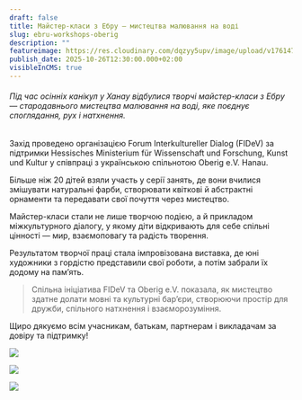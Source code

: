 ```yaml
---
draft: false
title: Майстер-класи з Ебру — мистецтва малювання на воді
slug: ebru-workshops-oberig
description: ""
featureimage: https://res.cloudinary.com/dqzyy5upv/image/upload/v1761477673/photo_2025-10-26_12-14-11_vewq5e.jpg
publish_date: 2025-10-26T12:30:00.000+02:00
visibleInCMS: true
---
```

###### Під час осінніх канікул у Ханау відбулися творчі майстер-класи з Ебру — стародавнього мистецтва малювання на воді, яке поєднує споглядання, рух і натхнення.

Захід проведено організацією Forum Interkultureller Dialog (FIDeV) за підтримки Hessisches Ministerium für Wissenschaft und Forschung, Kunst und Kultur у співпраці з українською спільнотою Oberig e.V. Hanau.

Більше ніж 20 дітей взяли участь у серії занять, де вони вчилися змішувати натуральні фарби, створювати квіткові й абстрактні орнаменти та передавати свої почуття через мистецтво.

Майстер-класи стали не лише творчою подією, а й прикладом міжкультурного діалогу, у якому діти відкривають для себе спільні цінності — мир, взаємоповагу та радість творення. 

Результатом творчої праці стала імпровізована виставка, де юні художники з гордістю представили свої роботи, а потім забрали їх додому на пам’ять.

> Спільна ініціатива FIDeV та Oberig e.V. показала, як мистецтво здатне долати мовні та культурні бар’єри, створюючи простір для дружби, спільного натхнення і взаєморозуміння.

Щиро дякуємо всім учасникам, батькам, партнерам і викладачам за довіру та підтримку!

![](https://res.cloudinary.com/dqzyy5upv/image/upload/v1761477673/photo_2025-10-26_12-15-51_uoujxh.jpg)

![](https://res.cloudinary.com/dqzyy5upv/image/upload/v1761477673/photo_2025-10-26_12-16-52_qusq7d.jpg)

![](https://res.cloudinary.com/dqzyy5upv/image/upload/v1761477673/photo_2025-10-26_12-14-22_bzv6hd.jpg)
